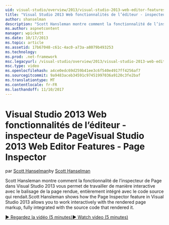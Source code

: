 ```yaml
---
uid: visual-studio/overview/2013/visual-studio-2013-web-editor-features-page-inspector
title: "Visual Studio 2013 Web fonctionnalités de l’éditeur - inspecteur de Page | Documents Microsoft"
author: shanselman
description: "Scott Hansleman montre comment la fonctionnalité de l’inspecteur de Page dans Visual Studio 2013 vous permet de travailler de manière interactive avec le balisage de la page rendue, w entièrement intégrée..."
ms.author: aspnetcontent
manager: wpickett
ms.date: 10/17/2013
ms.topic: article
ms.assetid: 17b67048-c61c-4ac0-a73a-a8079b493253
ms.technology: 
ms.prod: .net-framework
msc.legacyurl: /visual-studio/overview/2013/visual-studio-2013-web-editor-features-page-inspector
msc.type: video
ms.openlocfilehash: a4ce0edc69d259b41ee3c6f540e4917ff4256af7
ms.sourcegitcommit: 9a9483aceb34591c97451997036a9120c3fe2baf
ms.translationtype: MT
ms.contentlocale: fr-FR
ms.lasthandoff: 11/10/2017
---
```

<a name="visual-studio-2013-web-editor-features---page-inspector"></a><span data-ttu-id="d59c5-103">Visual Studio 2013 Web fonctionnalités de l’éditeur - inspecteur de Page</span><span class="sxs-lookup"><span data-stu-id="d59c5-103">Visual Studio 2013 Web Editor Features - Page Inspector</span></span>
====================
<span data-ttu-id="d59c5-104">par [Scott Hanselman](https://github.com/shanselman)</span><span class="sxs-lookup"><span data-stu-id="d59c5-104">by [Scott Hanselman](https://github.com/shanselman)</span></span>

<span data-ttu-id="d59c5-105">Scott Hansleman montre comment la fonctionnalité de l’inspecteur de Page dans Visual Studio 2013 vous permet de travailler de manière interactive avec le balisage de la page rendue, entièrement intégré avec le code source qui rendait.</span><span class="sxs-lookup"><span data-stu-id="d59c5-105">Scott Hansleman shows how the Page Inspector feature in Visual Studio 2013 allows you to work interactively with the rendered page markup, fully integrated with the source code that rendered it.</span></span>

[<span data-ttu-id="d59c5-106">&#9654; Regardez la vidéo (5 minutes)</span><span class="sxs-lookup"><span data-stu-id="d59c5-106">&#9654; Watch video (5 minutes)</span></span>](https://channel9.msdn.com/Blogs/ASP-NET-Site-Videos/visual-studio-2013-web-editor-features-page-inspector)
